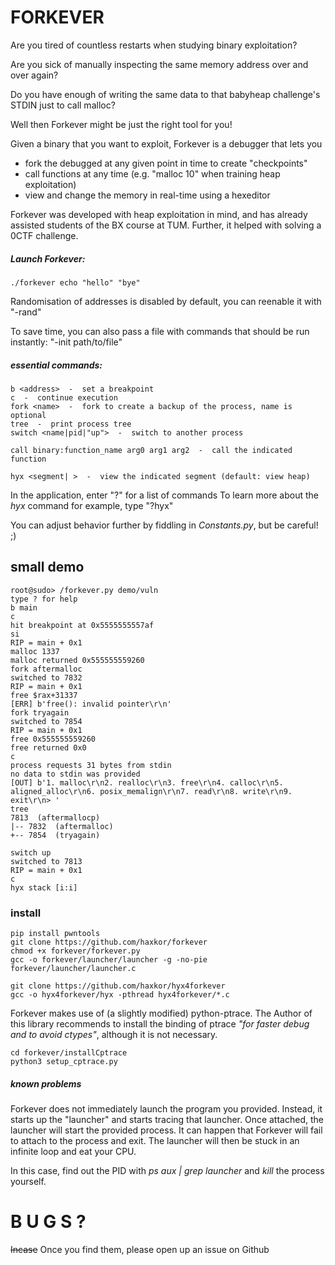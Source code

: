 # FORKEVER

Are you tired of countless restarts when studying binary exploitation?

Are you sick of manually inspecting the same memory address over and over again?

Do you have enough of writing the same data to that babyheap challenge's STDIN just to call malloc?

Well then Forkever might be just the right tool for you!

Given a binary that you want to exploit, Forkever is a debugger that lets you
- fork the debugged at any given point in time to create "checkpoints"
- call functions at any time (e.g. "malloc 10" when training heap exploitation)
- view and change the memory in real-time using a hexeditor


Forkever was developed with heap exploitation in mind, and has already assisted students of the BX course at TUM.
Further, it helped with solving a 0CTF challenge.


    
##### Launch Forkever:

    ./forkever echo "hello" "bye"
    
Randomisation of addresses is disabled by default, you can reenable it with "-rand"

To save time, you can also pass a file with commands that should be run instantly: "-init path/to/file"
    
##### essential commands:
    
    b <address>  -  set a breakpoint
    c  -  continue execution
    fork <name>  -  fork to create a backup of the process, name is optional
    tree  -  print process tree
    switch <name|pid|"up">  -  switch to another process
    
    call binary:function_name arg0 arg1 arg2  -  call the indicated function
    
    hyx <segment| >  -  view the indicated segment (default: view heap)
    
    
In the application, enter "?" for a list of commands
To learn more about the *hyx* command for example, type "?hyx"



You can adjust behavior further by fiddling in *Constants.py*, but be careful! ;)

## small demo

    root@sudo> /forkever.py demo/vuln
    type ? for help
    b main
    c
    hit breakpoint at 0x5555555557af
    si
    RIP = main + 0x1
    malloc 1337
    malloc returned 0x555555559260
    fork aftermalloc
    switched to 7832
    RIP = main + 0x1
    free $rax+31337
    [ERR] b'free(): invalid pointer\r\n'
    fork tryagain
    switched to 7854
    RIP = main + 0x1
    free 0x555555559260
    free returned 0x0
    c
    process requests 31 bytes from stdin
    no data to stdin was provided
    [OUT] b'1. malloc\r\n2. realloc\r\n3. free\r\n4. calloc\r\n5. aligned_alloc\r\n6. posix_memalign\r\n7. read\r\n8. write\r\n9. exit\r\n> '
    tree
    7813  (aftermallocp)
    |-- 7832  (aftermalloc)
    +-- 7854  (tryagain)

    switch up
    switched to 7813
    RIP = main + 0x1
    c
    hyx stack [i:i]
   
    
    

 
### install
    pip install pwntools
    git clone https://github.com/haxkor/forkever
    chmod +x forkever/forkever.py
    gcc -o forkever/launcher/launcher -g -no-pie forkever/launcher/launcher.c
    
    git clone https://github.com/haxkor/hyx4forkever
    gcc -o hyx4forkever/hyx -pthread hyx4forkever/*.c
    
    
Forkever makes use of (a slightly modified) python-ptrace.
The Author of this library recommends to install the binding of ptrace *"for faster debug and to avoid ctypes"*, although it is not necessary. 

    cd forkever/installCptrace
    python3 setup_cptrace.py   
    
    
##### known problems
Forkever does not immediately launch the program you provided. 
Instead, it starts up the "launcher" and starts tracing that launcher.
Once attached, the launcher will start the provided process.
It can happen that Forkever will fail to attach to the process and exit.
The launcher will then be stuck in an infinite loop and eat your CPU.

In this case, find out the PID with *ps aux | grep launcher* and *kill* the process yourself.

    

# B U G S ?

~~Incase~~ Once you find them, please open up an issue on Github 

   